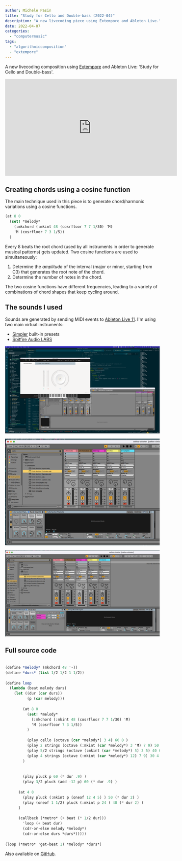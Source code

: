 ```yaml
---
author: Michele Pasin
title: "Study for Cello and Double-bass (2022-04)"
description: "A new livecoding piece using Extempore and Ableton Live."
date: 2022-04-07
categories: 
  - "computermusic"
tags: 
  - "algorithmiccomposition"
  - "extempore"
---
```



A new livecoding composition using [Extempore](https://extemporelang.github.io/) and Ableton Live: 'Study for Cello and Double-bass'. 

<iframe width="560" height="315" src="https://www.youtube.com/embed/VR6lMsECEQc?autoplay=1&amp;start=170" title="YouTube video player" frameborder="0" allow="accelerometer; autoplay; clipboard-write; encrypted-media; gyroscope; picture-in-picture" allowfullscreen></iframe>

## Creating chords using a cosine function

The main technique used in this piece is to generate chord/harmonic variations using a cosine functions. 

```scheme
(at 8 0 
  (set! *melody* 
    (:mkchord (:mkint 48 (cosrfloor 7 7 1/30) 'M)   
    'M (cosrfloor 7 3 1/5))
  )
```

Every 8 beats the root chord (used by all instruments in order to generate musical patterns) gets updated. Two cosine functions are used to simultaneously: 

1. Determine the *amplitude* of the interval (major or minor, starting from C3) that generates the root note of the chord.
2. Determine the number of notes in the chord. 

The two cosine functions have different frequencies, leading to a variety of combinations of chord shapes that keep cycling around. 

## The sounds I used

Sounds are generated by sending MIDI events to [Ableton Live 11](https://www.ableton.com/en/live/what-is-live/).  I'm using two main virtual instruments:

- [Simpler](https://library.berklee.edu/knowledge-base/simpler-vs-sampler-everything-you-need-know) built-in presets
- [Spitfire Audio LABS](https://labs.spitfireaudio.com/#type=&search=&new=true)

![cellos-spitfire.png](../assets/images/cellos-spitfire.png)

![cellos-live1.png](../assets/images/cellos-live1.png)

![cellos-live2.png](../assets/images/cellos-live2.png)


## Full source code

```scheme

(define *melody* (mkchord 48 '-))
(define *durs* (list 1/2 1/2 1 1/2))

(define loop
  (lambda (beat melody durs)
    (let ((dur (car durs)) 
          (p (car melody)))

        (at 8 0 
          (set! *melody* 
            (:mkchord (:mkint 48 (cosrfloor 7 7 1/30) 'M)   
            'M (cosrfloor 7 3 1/5))
          )

          (play cello (octave (car *melody*) 3 4) 60 8 )
          (play 2 strings (octave (:mkint (car *melody*) 3 'M) 7 9) 50 8 )
          (play 5/2 strings (octave (:mkint (car *melody*) 5) 3 5) 40 6 )
          (play 4 strings (octave (:mkint (car *melody*) 12) 7 9) 30 4 )
        ) 


        (play pluck p 60 (* dur .9) )
        (play 3/2 pluck (add -12 p) 60 (* dur .9) )

      (at 4 0 
        (play pluck (:mkint p (oneof 12 4 5) ) 50 (* dur 2) )
        (play (oneof 1 1/2) pluck (:mkint p 24 ) 40 (* dur 2) )
      )

      (callback (*metro* (+ beat (* 1/2 dur))) 
        'loop (+ beat dur)
        (cdr-or-else melody *melody*)
        (cdr-or-else durs *durs*)))))

(loop (*metro* 'get-beat 1) *melody* *durs*)

```

Also available on [GitHub](https://github.com/lambdamusic/The-Musical-Code/blob/main/works/2022-04-study-cello-double-bass.xtm).